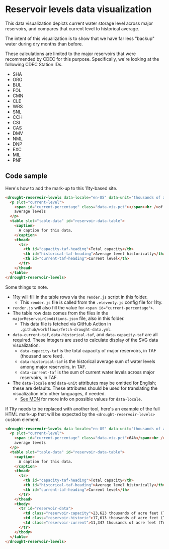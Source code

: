# Reservoir levels data visualization

This data visualization depicts current water storage level across major reservoirs, and compares that current level to historical average.

The intent of this visualization is to show that we have far less "backup" water during dry months than before.

These calculations are limited to the major reservoirs that were recommended by CDEC for this purpose. Specifically, we're looking at the following CDEC Station IDs.

* SHA
* ORO
* BUL
* FOL
* CMN
* CLE
* WRS
* SNL
* CCH
* CSI
* CAS
* DMV
* NML
* DNP
* EXC
* MIL
* PNF

## Code sample

Here's how to add the mark-up to this 11ty-based site.

```html 
<drought-reservoir-levels data-locale="en-US" data-unit="thousands of acre feet (TAF)" data-current-taf="11347" data-historical-taf="17613" data-capacity-taf="23623">
  <p slot="current-level">
    <span id="current-percentage" class="data-viz-pct"></span><br />of
    average levels
  </p>
  <table slot="table-data" id="reservoir-data-table">
    <caption>
      A caption for this data.
    </caption>
    <thead>
      <tr>
        <th id="capacity-taf-heading">Total capacity</th>
        <th id="historical-taf-heading">Average level historically</th>
        <th id="current-taf-heading">Current level</th>
      </tr>
    </thead>
  </table>
</drought-reservoir-levels>
```

Some things to note.

* 11ty will fill in the table rows via the `render.js` script in this folder.
  * This `render.js` file is called from the `.eleventy.js` config file for 11ty.
* `render.js` will also fill the value for `<span id="current-percentage">`.
* The table row data comes from the files in the `majorReservoirConditions.json` file, also in this folder.
  * This data file is fetched via GitHub Action in `.github/workflows/fetch-drought-data.yml`.
* `data-current-taf`, `data-historical-taf`, and `data-capacity-taf` are all required. These integers are used to calculate display of the SVG data visualization.
  * `data-capacity-taf` is the total capacity of major reservoirs, in TAF (thousand acre feet).
  * `data-historical-taf` is the historical average sum of water levels among major reservoirs, in TAF.
  * `data-current-taf` is the sum of current water levels across major reservoirs, in TAF. 
* The `data-locale` and `data-unit` attributes may be omitted for English; these are defaults. These attributes should be used for translating the visualization into other languages, if needed. 
  * [See MDN](https://developer.mozilla.org/en-US/docs/Web/JavaScript/Reference/Global_Objects/Intl#locale_identification_and_negotiation) for more info on possible values for `data-locale`.

If 11ty needs to be replaced with another tool, here's an example of the full HTML mark-up that will be expected by the `<drought-reservoir-levels>` custom element.

```html 
<drought-reservoir-levels data-locale="en-US" data-unit="thousands of acre feet (TAF)" data-current-taf="11347" data-historical-taf="17613" data-capacity-taf="23623">
  <p slot="current-level">
    <span id="current-percentage" class="data-viz-pct">64%</span><br />of
    average levels
  </p>
  <table slot="table-data" id="reservoir-data-table">
    <caption>
      A caption for this data.
    </caption>
    <thead>
      <tr>
        <th id="capacity-taf-heading">Total capacity</th>
        <th id="historical-taf-heading">Average level historically</th>
        <th id="current-taf-heading">Current level</th>
      </tr>
    </thead>
    <tbody>
      <tr id="reservoir-data">
        <td class="reservoir-capacity">23,623 thousands of acre feet (TAF)</td>
        <td class="reservoir-historic">17,613 thousands of acre feet (TAF)</td>
        <td class="reservoir-current">11,347 thousands of acre feet (TAF)</td>
      </tr>
    </tbody>
  </table>
</drought-reservoir-levels>
```

